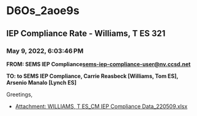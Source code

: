 # D6Os_2aoe9s
## IEP Compliance Rate - Williams, T ES 321
### May 9, 2022, 6:03:46 PM
**FROM: SEMS IEP Compliance<sems-iep-compliance-user@nv.ccsd.net>**

**TO: to SEMS IEP Compliance, Carrie Reasbeck [Williams, Tom ES], Arsenio Manalo [Lynch ES]**


Greetings,  





* [Attachment: WILLIAMS, T ES_CM IEP Compliance Data_220509.xlsx](D6Os_2aoe9s-attachment-1.xlsx)
